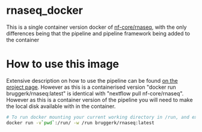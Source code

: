 # rnaseq_docker

This is a single container version docker of [nf-core/rnaseq](https://github.com/nf-core/rnaseq), with the only differences being that the pipeline and 
pipeline framework being added to the container

How to use this image
=====================

Extensive description on how to use the pipeline can be found [on the project page](https://github.com/nf-core/rnaseq/blob/master/docs/usage.md).
However as this is a containerised version "docker run bruggerk/rnaseq:latest" is identical with "nextflow pull nf-core/rnaseq". However as this is a 
container version of the pipeline you will need to make the local disk available with in the container. 

```bash
# To run docker mounting your current working directory in /run, and execute the program in /run
docker run -v`pwd`:/run/ -w /run bruggerk/rnaseq:latest 

```
